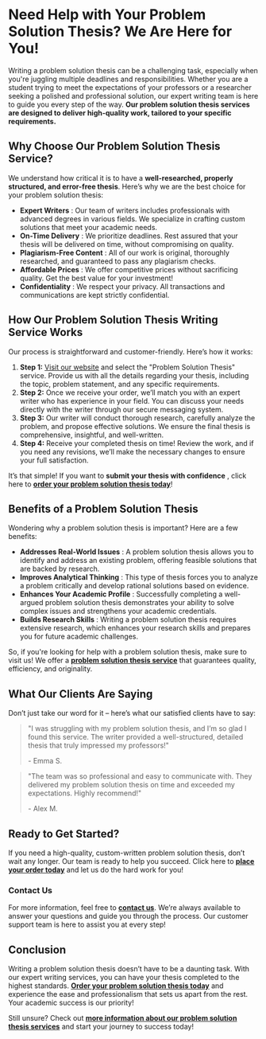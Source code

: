 # Need Help with Your Problem Solution Thesis? We Are Here for You!

Writing a problem solution thesis can be a challenging task, especially when you're juggling multiple deadlines and responsibilities. Whether you are a student trying to meet the expectations of your professors or a researcher seeking a polished and professional solution, our expert writing team is here to guide you every step of the way. **Our problem solution thesis services are designed to deliver high-quality work, tailored to your specific requirements.**

## Why Choose Our Problem Solution Thesis Service?

We understand how critical it is to have a **well-researched, properly structured, and error-free thesis**. Here’s why we are the best choice for your problem solution thesis:

- **Expert Writers** : Our team of writers includes professionals with advanced degrees in various fields. We specialize in crafting custom solutions that meet your academic needs.
- **On-Time Delivery** : We prioritize deadlines. Rest assured that your thesis will be delivered on time, without compromising on quality.
- **Plagiarism-Free Content** : All of our work is original, thoroughly researched, and guaranteed to pass any plagiarism checks.
- **Affordable Prices** : We offer competitive prices without sacrificing quality. Get the best value for your investment!
- **Confidentiality** : We respect your privacy. All transactions and communications are kept strictly confidential.

## How Our Problem Solution Thesis Writing Service Works

Our process is straightforward and customer-friendly. Here’s how it works:

1. **Step 1:** [Visit our website](https://tinyurl.com/topessay?keyword=problem+solution+thesis) and select the "Problem Solution Thesis" service. Provide us with all the details regarding your thesis, including the topic, problem statement, and any specific requirements.
2. **Step 2:** Once we receive your order, we’ll match you with an expert writer who has experience in your field. You can discuss your needs directly with the writer through our secure messaging system.
3. **Step 3:** Our writer will conduct thorough research, carefully analyze the problem, and propose effective solutions. We ensure the final thesis is comprehensive, insightful, and well-written.
4. **Step 4:** Receive your completed thesis on time! Review the work, and if you need any revisions, we’ll make the necessary changes to ensure your full satisfaction.

It’s that simple! If you want to **submit your thesis with confidence** , click here to [**order your problem solution thesis today**](https://tinyurl.com/topessay?keyword=problem+solution+thesis)!

## Benefits of a Problem Solution Thesis

Wondering why a problem solution thesis is important? Here are a few benefits:

- **Addresses Real-World Issues** : A problem solution thesis allows you to identify and address an existing problem, offering feasible solutions that are backed by research.
- **Improves Analytical Thinking** : This type of thesis forces you to analyze a problem critically and develop rational solutions based on evidence.
- **Enhances Your Academic Profile** : Successfully completing a well-argued problem solution thesis demonstrates your ability to solve complex issues and strengthens your academic credentials.
- **Builds Research Skills** : Writing a problem solution thesis requires extensive research, which enhances your research skills and prepares you for future academic challenges.

So, if you're looking for help with a problem solution thesis, make sure to visit us! We offer a **[problem solution thesis service](https://tinyurl.com/topessay?keyword=problem+solution+thesis)** that guarantees quality, efficiency, and originality.

## What Our Clients Are Saying

Don’t just take our word for it – here’s what our satisfied clients have to say:

> "I was struggling with my problem solution thesis, and I’m so glad I found this service. The writer provided a well-structured, detailed thesis that truly impressed my professors!"
> 
> <footer>- Emma S.</footer>

> "The team was so professional and easy to communicate with. They delivered my problem solution thesis on time and exceeded my expectations. Highly recommend!"
> 
> <footer>- Alex M.</footer>

## Ready to Get Started?

If you need a high-quality, custom-written problem solution thesis, don’t wait any longer. Our team is ready to help you succeed. Click here to [**place your order today**](https://tinyurl.com/topessay?keyword=problem+solution+thesis) and let us do the hard work for you!

### Contact Us

For more information, feel free to [**contact us**](https://tinyurl.com/topessay?keyword=problem+solution+thesis). We’re always available to answer your questions and guide you through the process. Our customer support team is here to assist you at every step!

## Conclusion

Writing a problem solution thesis doesn’t have to be a daunting task. With our expert writing services, you can have your thesis completed to the highest standards. [**Order your problem solution thesis today**](https://tinyurl.com/topessay?keyword=problem+solution+thesis) and experience the ease and professionalism that sets us apart from the rest. Your academic success is our priority!

Still unsure? Check out [**more information about our problem solution thesis services**](https://tinyurl.com/topessay?keyword=problem+solution+thesis) and start your journey to success today!
